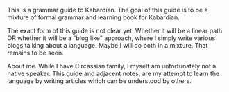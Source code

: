This is a grammar guide to Kabardian. The goal of this guide is to be a mixture of formal grammar and learning book for Kabardian.

The exact form of this guide is not clear yet. Whether it will be a linear path OR whether it will be a "blog like" approach, where I simply write various blogs talking about a language. Maybe I will do both in a mixture. That remains to be seen.

About me. While I have Circassian family, I myself am unfortunately not a native speaker. This guide and adjacent notes, are my attempt to learn the language by writing articles which can be understood by others.